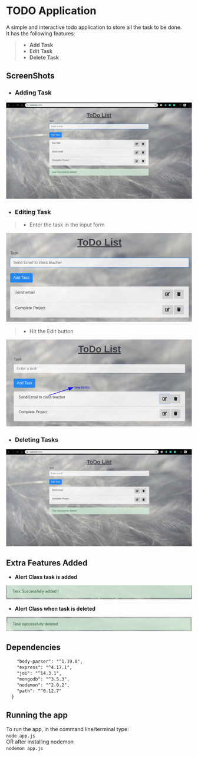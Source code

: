 # **TODO Application**

A simple and interactive todo application to store all the task to be done.\
It has the following features:

> * **Add Task**
> * **Edit Task**
> * **Delete Task**

## **ScreenShots**

* ### **Adding Task**

![AddTask](/Resources/todo1.png/)

* ### **Editing Task**

> * Enter the task in the input form

![EditTask1](/Resources/todo3.png)

> * Hit the Edit button

![EditTask2](/Resources/todo4.png)

* ### **Deleting Tasks**

![DeleteTask](/Resources/todo2.png)

## **Extra Features Added**

* **Alert Class task is added**

![Task_added_alert](/Resources/addalert.png)

* **Alert Class when task is deleted**

![Task_delete_alert](/Resources/deletealert.png)

## **Dependencies**

```"dependencies": {
    "body-parser": "^1.19.0",
    "express": "^4.17.1",
    "joi": "^14.3.1",
    "mongodb": "^3.5.3",
    "nodemon": "^2.0.2",
    "path": "^0.12.7"
  }
```

## **Running the app**

To run the app, in the command line/terminal type:\
`node app.js`\
OR after installing nodemon\
`nodemon app.js`
